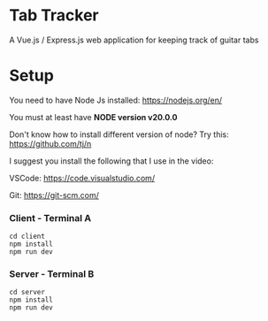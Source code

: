 # Tab Tracker
A Vue.js / Express.js web application for keeping track of guitar tabs

# Setup

You need to have Node Js installed: https://nodejs.org/en/

You must at least have **NODE version v20.0.0**

Don't know how to install different version of node?  Try this: https://github.com/tj/n

I suggest you install the following that I use in the video:

VSCode: https://code.visualstudio.com/

<!-- ITerm2: https://www.iterm2.com/ (Mac Only) -->

Git: https://git-scm.com/

### Client - Terminal A
```
cd client
npm install
npm run dev
```

### Server - Terminal B
```
cd server
npm install
npm run dev
```
